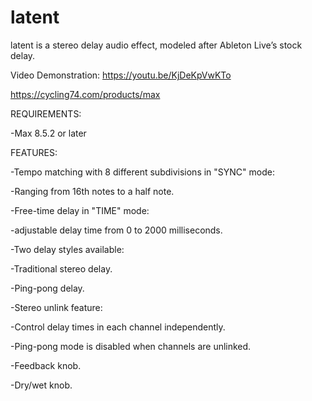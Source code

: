 # latent
latent is a stereo delay audio effect, modeled after Ableton Live’s stock delay.

Video Demonstration: https://youtu.be/KjDeKpVwKTo

https://cycling74.com/products/max



REQUIREMENTS:

-Max 8.5.2 or later


FEATURES:

-Tempo matching with 8 different subdivisions in "SYNC" mode:

  -Ranging from 16th notes to a half note.
  
-Free-time delay in "TIME" mode:

  -adjustable delay time from 0 to 2000 milliseconds.
  
-Two delay styles available:

  -Traditional stereo delay.
  
  -Ping-pong delay.
  
-Stereo unlink feature:

  -Control delay times in each channel independently.
  
  -Ping-pong mode is disabled when channels are unlinked.
  
-Feedback knob.

-Dry/wet knob.
